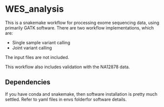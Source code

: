 # WES_analysis

This is a snakemake workflow for processing exome sequencing data, using primarily GATK software. There are two workflow implementations, which are:
- Single sample variant calling
- Joint variant calling

The input files are not included.

This workflow also includes validation with the NA12878 data.

## Dependencies

If you have conda and snakemake, then software installation is pretty much settled. Refer to yaml files in envs folderfor software details.
